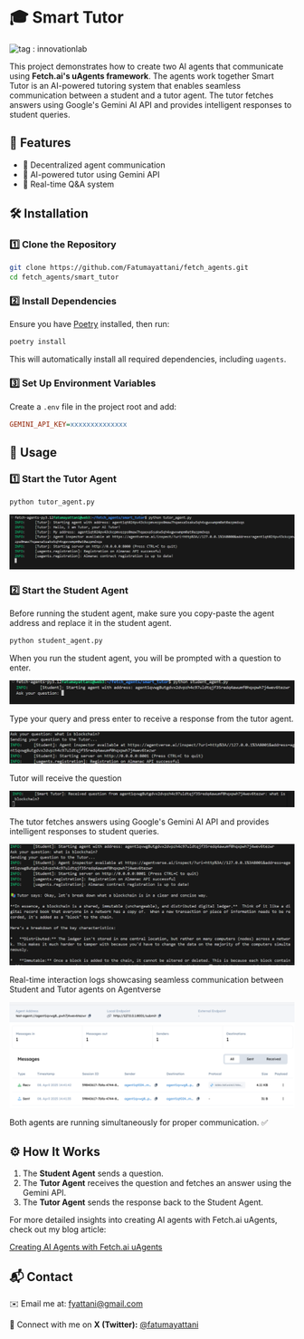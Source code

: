 # 🎓 Smart Tutor
<img src="https://img.shields.io/badge/innovationlab-3D8BD3" alt="tag : innovationlab" width="200"/>

This project demonstrates how to create two AI agents that communicate using **Fetch.ai's uAgents framework**. The agents work together
Smart Tutor is an AI-powered tutoring system that enables seamless communication between a student and a tutor agent. The tutor fetches answers using Google's Gemini AI API and provides intelligent responses to student queries.

## 🚀 Features
- 📡 Decentralized agent communication
- 🤖 AI-powered tutor using Gemini API
- 🔄 Real-time Q&A system

## 🛠️ Installation
### 1️⃣ Clone the Repository
```bash
git clone https://github.com/Fatumayattani/fetch_agents.git
cd fetch_agents/smart_tutor
```

### 2️⃣ Install Dependencies
Ensure you have [Poetry](https://python-poetry.org/) installed, then run:
```bash
poetry install
```
This will automatically install all required dependencies, including `uagents`.

### 3️⃣ Set Up Environment Variables
Create a `.env` file in the project root and add:
```ini
GEMINI_API_KEY=xxxxxxxxxxxxxx
```

## 🚦 Usage
### 1️⃣ Start the Tutor Agent
```bash
python tutor_agent.py
```
![Tutor output ](assets/tutor1.png)

### 2️⃣ Start the Student Agent
Before running the student agent, make sure you copy-paste the agent address and replace it in the student agent.
```bash
python student_agent.py
```
When you run the student agent, you will be prompted with a question to enter.

![student output ](assets/student1.png)

Type your query and press enter to receive a response from the tutor agent.

![student output ](assets/student2.png)

Tutor will receive the question

![student output ](assets/student3.png)

The tutor fetches answers using Google's Gemini AI API and provides intelligent responses to student queries.

![student output ](assets/student4.png)

Real-time interaction logs showcasing seamless communication between Student and Tutor agents on Agentverse
 
 ![student output ](assets/image11.png)






Both agents are running simultaneously for proper communication. ✅

## ⚙️ How It Works
1. The **Student Agent** sends a question.
2. The **Tutor Agent** receives the question and fetches an answer using the Gemini API.
3. The **Tutor Agent** sends the response back to the Student Agent.

For more detailed insights into creating AI agents with Fetch.ai uAgents, check out my blog article:

[Creating AI Agents with Fetch.ai uAgents](https://medium.com/@fyattani/creating-ai-agents-with-fetch-ai-uagents-06b3a3859d5c)

## 📬 Contact
✉️ Email me at: [fyattani@gmail.com](mailto:fyattani@gmail.com)

💬 Connect with me on **X (Twitter):** [@fatumayattani](https://twitter.com/fatumayattani)

